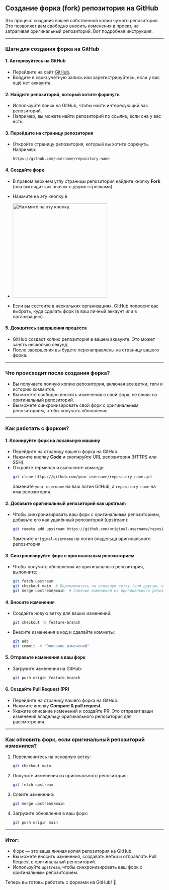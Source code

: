 

## Создание форка (fork) репозитория на GitHub

Это процесс создания вашей собственной копии чужого репозитория. Это позволяет вам свободно вносить изменения в проект, не затрагивая оригинальный репозиторий. Вот подробная инструкция:

---

### **Шаги для создания форка на GitHub**

#### **1. Авторизуйтесь на GitHub**
- Перейдите на сайт [GitHub](https://github.com).
- Войдите в свою учётную запись или зарегистрируйтесь, если у вас ещё нет аккаунта.

#### **2. Найдите репозиторий, который хотите форкнуть**
- Используйте поиск на GitHub, чтобы найти интересующий вас репозиторий.
- Например, вы можете найти репозиторий по ссылке, если она у вас есть.

#### **3. Перейдите на страницу репозитория**
- Откройте страницу репозитория, который вы хотите форкнуть. Например:
  ```
  https://github.com/username/repository-name
  ```

#### **4. Создайте форк**
- В правом верхнем углу страницы репозитория найдите кнопку **Fork** (она выглядит как значок с двумя стрелками).
- Нажмите на эту кнопку.ё

- <img src="https://avatars.mds.yandex.net/i?id=b8e311658f5682f0faad36f61a135195_l-5319497-images-thumbs&n=13" alt="Нажмите на эту кнопку." width="300" />

- Если вы состоите в нескольких организациях, GitHub попросит вас выбрать, куда сделать форк (в ваш личный аккаунт или в организацию).

#### **5. Дождитесь завершения процесса**
- GitHub создаст копию репозитория в вашем аккаунте. Это может занять несколько секунд.
- После завершения вы будете перенаправлены на страницу вашего форка.

---

### **Что происходит после создания форка?**
- Вы получаете полную копию репозитория, включая все ветки, теги и историю коммитов.
- Вы можете свободно вносить изменения в свой форк, не влияя на оригинальный репозиторий.
- Вы можете синхронизировать свой форк с оригинальным репозиторием, чтобы получать обновления.

---

### **Как работать с форком?**

#### **1. Клонируйте форк на локальную машину**
- Перейдите на страницу вашего форка на GitHub.
- Нажмите кнопку **Code** и скопируйте URL репозитория (HTTPS или SSH).
- Откройте терминал и выполните команду:
  ```bash
  git clone https://github.com/your-username/repository-name.git
  ```
  Замените `your-username` на ваш логин GitHub, а `repository-name` на имя репозитория.

#### **2. Добавьте оригинальный репозиторий как upstream**
- Чтобы синхронизировать ваш форк с оригинальным репозиторием, добавьте его как удалённый репозиторий (upstream):
  ```bash
  git remote add upstream https://github.com/original-username/repository-name.git
  ```
  Замените `original-username` на логин владельца оригинального репозитория.

#### **3. Синхронизируйте форк с оригинальным репозиторием**
- Чтобы получить обновления из оригинального репозитория, выполните:
  ```bash
  git fetch upstream
  git checkout main  # Переключитесь на основную ветку (или другую, если нужно).
  git merge upstream/main  # Слияние изменений из оригинального репозитория.
  ```

#### **4. Вносите изменения**
- Создайте новую ветку для ваших изменений:
  ```bash
  git checkout -b feature-branch
  ```
- Внесите изменения в код и сделайте коммиты:
  ```bash
  git add .
  git commit -m "Описание изменений"
  ```

#### **5. Отправьте изменения в ваш форк**
- Загрузите изменения на GitHub:
  ```bash
  git push origin feature-branch
  ```

#### **6. Создайте Pull Request (PR)**
- Перейдите на страницу вашего форка на GitHub.
- Нажмите кнопку **Compare & pull request**.
- Укажите описание изменений и создайте PR. Это отправит ваши изменения владельцу оригинального репозитория для рассмотрения.

---

### **Как обновить форк, если оригинальный репозиторий изменился?**
1. Переключитесь на основную ветку:
   ```bash
   git checkout main
   ```
2. Получите изменения из оригинального репозитория:
   ```bash
   git fetch upstream
   ```
3. Слейте изменения:
   ```bash
   git merge upstream/main
   ```
4. Загрузите обновления в ваш форк:
   ```bash
   git push origin main
   ```

---

### **Итог:**
- Форк — это ваша личная копия репозитория на GitHub.
- Вы можете вносить изменения, создавать ветки и отправлять Pull Request в оригинальный репозиторий.
- Используйте `upstream`, чтобы синхронизировать ваш форк с оригинальным репозиторием.

Теперь вы готовы работать с форками на GitHub! 🚀
